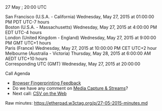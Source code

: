 27 May ; 20:00 UTC

San Francisco (U.S.A. - California)	Wednesday, May 27, 2015 at 01:00:00 PM	PDT	UTC-7 hours  
Boston (U.S.A. - Massachusetts)	Wednesday, May 27, 2015 at 4:00:00 PM	EDT	UTC-4 hours  
London (United Kingdom - England)	Wednesday, May 27, 2015 at 9:00:00 PM	GMT	UTC+1 hours  
Paris (France)	Wednesday, May 27, 2015 at 10:00:00 PM	CET	UTC+2 hour  
Melbourne (Australia - Victoria)	Thursday, May 28, 2015 at 6:00:00 AM	AEDT  UTC+10 hours  
Corresponding UTC (GMT)	Wednesday, May 27, 2015 at 20:00:00

Call Agenda  

* [Browser Fingerprinting Feedback](https://github.com/w3ctag/spec-reviews/blob/master/2015/05/fingerprint.md)
* Do we have any comment on [Media Capture & Streams](https://lists.w3.org/Archives/Member/chairs/2015AprJun/0017.html)?
* Next call: [CSV on the Web](https://github.com/w3ctag/spec-reviews/issues/55)

Raw minutes: https://etherpad.w3ctag.org/p/27-05-2015-minutes.md
